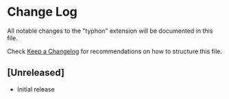 # Change Log

All notable changes to the "typhon" extension will be documented in this file.

Check [Keep a Changelog](http://keepachangelog.com/) for recommendations on how to structure this file.

## [Unreleased]

- Initial release